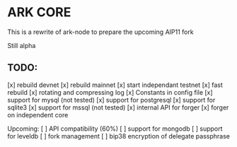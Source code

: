 # ARK CORE
This is a rewrite of ark-node to prepare the upcoming AIP11 fork

Still alpha

## TODO: 

[x] rebuild devnet
[x] rebuild mainnet
[x] start independant testnet
[x] fast rebuild
[x] rotating and compressing log
[x] Constants in config file
[x] support for mysql (not tested)
[x] support for postgresql
[x] support for sqlite3
[x] support for mssql (not tested)
[x] internal API for forger
[x] forger on independent core

Upcoming: 
[ ] API compatibility (60%)
[ ] support for mongodb
[ ] support for leveldb
[ ] fork management
[ ] bip38 encryption of delegate passphrase

